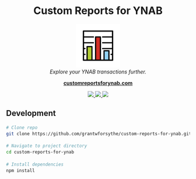 <h1 align="center">Custom Reports for YNAB</h1>

<p align="center">
  <img src="/src/assets/images/charts.svg" alt="customchartsforynab-logo" width="120px" height="120px"/>
  <br>
  <em>Explore your YNAB transactions further.</em>
  <br>
</p>

<p align="center">
  <a href="https://customreportsforynab.com/"><strong>customreportsforynab.com</strong></a>
  <br>
</p>

<p align="center">
  <a href="https://github.com/grantwforsythe/ynab-custom-reports/actions/workflows/ci.yml">
    <img src="https://github.com/grantwforsythe/ynab-custom-reports/actions/workflows/ci.yml/badge.svg">
  </a>
  <a href="https://codecov.io/gh/grantwforsythe/custom-reports-for-ynab" > 
    <img src="https://codecov.io/gh/grantwforsythe/custom-reports-for-ynab/graph/badge.svg?token=C867BJUW6X"/> 
  </a>
  <a href="https://github.com/grantwforsythe/ynab-custom-reports/blob/main/LICENSE">
    <img src="https://img.shields.io/badge/license-MIT-blue.svg">
  </a>
</p>

## Development

```bash
# Clone repo
git clone https://github.com/grantwforsythe/custom-reports-for-ynab.git

# Navigate to project directory
cd custom-reports-for-ynab

# Install dependencies
npm install
```
